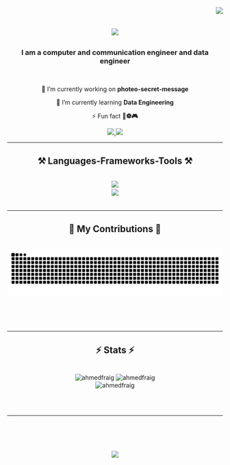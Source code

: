 <img align="right" src="https://visitor-badge.laobi.icu/badge?page_id=ahmedfraig.ahmedfraig" />

<h1 align="center">
    <img src="https://readme-typing-svg.herokuapp.com/?font=Righteous&size=35&center=true&vCenter=true&width=500&height=70&duration=4000&lines=PRINT+(HELLO+WORLD)+😉;+I'm+Ahmed+Ismail!;" />
</h1>

<h3 align="center">I am a computer and communication engineer and data engineer </h3>

<br/>

<div align="center">
 
 🔭 I’m currently working on **photeo-secret-message**
 
 🌱 I’m currently learning **Data Engineering**

⚡ Fun fact **💚⚽🎮**

 </div>
 
<div align="center"> 
  <a href="mailto:ahmedfreij151@gmail.com">
    <img src="https://img.shields.io/badge/Gmail-333333?style=for-the-badge&logo=gmail&logoColor=red" />
  </a>
  <a href="https://linkedin.com/in/ahmedismailfraig" target="_blank">
    <img src="https://img.shields.io/badge/LinkedIn-0077B5?style=for-the-badge&logo=linkedin&logoColor=white" target="_blank" />
  </a>
</div>

 <hr/>
 
<h2 align="center">⚒️ Languages-Frameworks-Tools ⚒️</h2>
<br/>
<div align="center">
    <img src="https://skillicons.dev/icons?i=azure,vscode,github,figma,flutter,matlab" /><br>
    <img src="https://skillicons.dev/icons?i=python,c,java,dart" />
</div>

<br/>
<hr/>

<div align="center">
  <h2>🐍 My Contributions 🐍</h2>
  <br>
  <img alt="snake eating my contributions" src="https://raw.githubusercontent.com/ahmedfraig/ahmedfraig/output/github-contribution-grid-snake.svg" />
  
  <br/><br/><br/>
</div>

<hr/>

<h2 align="center">⚡ Stats ⚡</h2>
<br>
<div align=center>
  <img width=395 src="https://github-readme-streak-stats.herokuapp.com/?user=ahmedfraig&theme=dark" alt="ahmedfraig""/>
  <img width=390 src="https://github-readme-stats.vercel.app/api?username=ahmedfraig&show_icons=true&theme=dark&title_color=0097fe&text_color=a6b2ba&locale=en" alt="ahmedfraig" />
  <br/>
  <img width=325 align="center" src="https://github-readme-stats.vercel.app/api/top-langs?username=ahmedfraig&show_icons=true&theme=dark&title_color=008dfe&text_color=a6b2ba&locale=en&layout=compact" alt="ahmedfraig" />
</div>

<br/><br/>

<hr/>

<br/>

<div align="center">
<h1 align="center">
    <img src="https://readme-typing-svg.herokuapp.com/?font=Righteous&size=35&center=true&vCenter=true&width=500&height=70&duration=4000&lines=Thanks+for+visiting+🫡;Good+Bye+and+Happy+Coding!;" />
</h1>
</div>

<br/>

